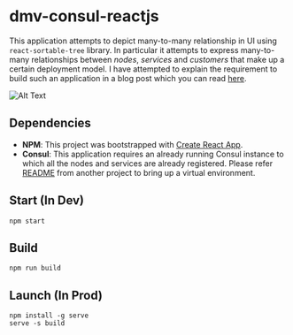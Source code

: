 # dmv-consul-reactjs
This application attempts to depict many-to-many relationship in UI using `react-sortable-tree` library. In particular it attempts to express many-to-many relationships between *nodes*, *services* and *customers* that make up a certain deployment model. I have attempted to explain the requirement to build such an application in a blog post which you can read [here](http://www.shivamkapoor.com/blogs/technology/2019/03/04/many-to-many-ux-design-considerations/).

![Alt Text](https://github.com/codingkapoor/dmv-consul-reactjs/blob/master/dmv-consul-reactjs.gif)

## Dependencies
- **NPM**: This project was bootstrapped with [Create React App](https://github.com/facebook/create-react-app).
- **Consul**: This application requires an already running Consul instance to which all the nodes and services are already registered. Please refer [README](https://github.com/codingkapoor/stage-deployment-configs) from another project to bring up a virtual environment.

## Start (In Dev)
```
npm start
```

## Build
```
npm run build
```

## Launch (In Prod)
```
npm install -g serve
serve -s build
```
